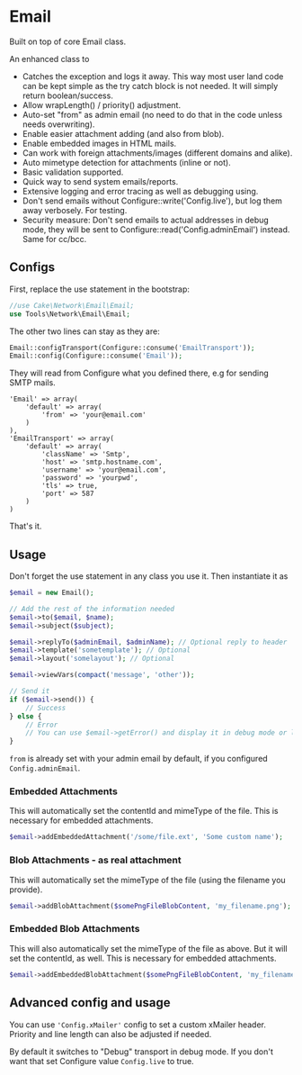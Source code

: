 # Email
Built on top of core Email class.

An enhanced class to
- Catches the exception and logs it away. This way most user land code can be kept simple as the try catch block is not needed. It will simply return boolean/success.
- Allow wrapLength() / priority() adjustment.
- Auto-set "from" as admin email (no need to do that in the code unless needs overwriting).
- Enable easier attachment adding (and also from blob).
- Enable embedded images in HTML mails.
- Can work with foreign attachments/images (different domains and alike).
- Auto mimetype detection for attachments (inline or not).
- Basic validation supported.
- Quick way to send system emails/reports.
- Extensive logging and error tracing as well as debugging using.
- Don't send emails without Configure::write('Config.live'), but log them away verbosely. For testing.
- Security measure: Don't send emails to actual addresses in debug mode, they will be sent to Configure::read('Config.adminEmail') instead. Same for cc/bcc.


## Configs
First, replace the use statement in the bootstrap:
```php
//use Cake\Network\Email\Email;
use Tools\Network\Email\Email;
```
The other two lines can stay as they are:
```php
Email::configTransport(Configure::consume('EmailTransport'));
Email::config(Configure::consume('Email'));
```
They will read from Configure what you defined there, e.g for sending SMTP mails.
```
'Email' => array(
	'default' => array(
		'from' => 'your@email.com'
	)
),
'EmailTransport' => array(
	'default' => array(
		'className' => 'Smtp',
		'host' => 'smtp.hostname.com',
		'username' => 'your@email.com',
		'password' => 'yourpwd',
		'tls' => true,
		'port' => 587
	)
)
```

That's it.


## Usage
Don't forget the use statement in any class you use it.
Then instantiate it as
```php
$email = new Email();

// Add the rest of the information needed
$email->to($email, $name);
$email->subject($subject);

$email->replyTo($adminEmail, $adminName); // Optional reply to header
$email->template('sometemplate'); // Optional
$email->layout('somelayout'); // Optional

$email->viewVars(compact('message', 'other'));

// Send it
if ($email->send()) {
	// Success
} else {
	// Error
	// You can use $email->getError() and display it in debug mode or log it away
}
```
`from` is already set with your admin email by default, if you configured `Config.adminEmail`.

### Embedded Attachments
This will automatically set the contentId and mimeType of the file. This is necessary for embedded attachments.
```php
$email->addEmbeddedAttachment('/some/file.ext', 'Some custom name');
```

### Blob Attachments - as real attachment
This will automatically set the mimeType of the file (using the filename you provide).
```php
$email->addBlobAttachment($somePngFileBlobContent, 'my_filename.png');
```

### Embedded Blob Attachments
This will also automatically set the mimeType of the file as above. But it will set the contentId, as well. This is necessary for embedded attachments.
```php
$email->addEmbeddedBlobAttachment($somePngFileBlobContent, 'my_filename.png');
```


## Advanced config and usage
You can use `'Config.xMailer'` config to set a custom xMailer header.
Priority and line length can also be adjusted if needed.

By default it switches to "Debug" transport in debug mode. If you don't want that set Configure value `Config.live` to true.